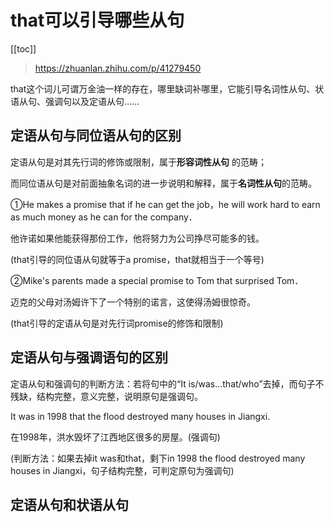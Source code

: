 # that可以引导哪些从句
[[toc]]
> https://zhuanlan.zhihu.com/p/41279450

that这个词儿可谓万金油一样的存在，哪里缺词补哪里，它能引导名词性从句、状语从句、强调句以及定语从句……

## 定语从句与同位语从句的区别
定语从句是对其先行词的修饰或限制，属于**形容词性从句** 的范畴；

而同位语从句是对前面抽象名词的进一步说明和解释，属于**名词性从句**的范畴。

①He makes a promise that if he can get the job，he will work hard to earn as much money as he can for the company．

他许诺如果他能获得那份工作，他将努力为公司挣尽可能多的钱。

(that引导的同位语从句就等于a promise，that就相当于一个等号)

②Mike's parents made a special promise to Tom that surprised Tom．

迈克的父母对汤姆许下了一个特别的诺言，这使得汤姆很惊奇。

(that引导的定语从句是对先行词promise的修饰和限制)

## 定语从句与强调语句的区别
定语从句和强调句的判断方法：若将句中的“It is/was…that/who”去掉，而句子不残缺，结构完整，意义完整，说明原句是强调句。

It was in 1998 that the flood destroyed many houses in Jiangxi.

在1998年，洪水毁坏了江西地区很多的房屋。(强调句)

(判断方法：如果去掉it was和that，剩下in 1998 the flood destroyed many houses in Jiangxi，句子结构完整，可判定原句为强调句)

## 定语从句和状语从句
